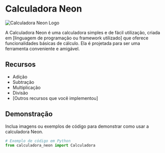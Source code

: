 # Calculadora Neon

![Calculadora Neon Logo](link_para_uma_imagem_do_logo.png)

A Calculadora Neon é uma calculadora simples e de fácil utilização, criada em [linguagem de programação ou framework utilizado] que oferece funcionalidades básicas de cálculo. Ela é projetada para ser uma ferramenta conveniente e amigável.

## Recursos

- Adição
- Subtração
- Multiplicação
- Divisão
- [Outros recursos que você implementou]

## Demonstração

Inclua imagens ou exemplos de código para demonstrar como usar a calculadora Neon. 

```python
# Exemplo de código em Python
from calculadora_neon import Calculadora
